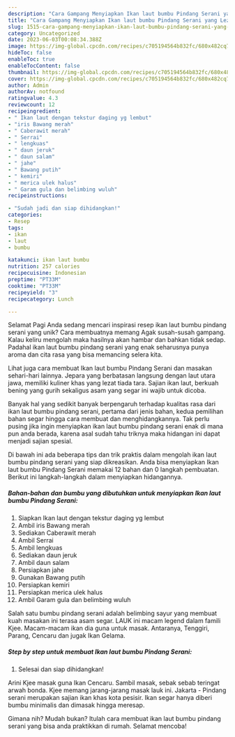 ```yaml
---
description: "Cara Gampang Menyiapkan Ikan laut bumbu Pindang Serani yang Lezat, Enak"
title: "Cara Gampang Menyiapkan Ikan laut bumbu Pindang Serani yang Lezat, Enak"
slug: 1515-cara-gampang-menyiapkan-ikan-laut-bumbu-pindang-serani-yang-lezat-enak
category: Uncategorized
date: 2023-06-03T00:08:34.388Z
image: https://img-global.cpcdn.com/recipes/c705194564b832fc/680x482cq70/ikan-laut-bumbu-pindang-serani-foto-resep-utama.jpg
hideToc: false
enableToc: true
enableTocContent: false
thumbnail: https://img-global.cpcdn.com/recipes/c705194564b832fc/680x482cq70/ikan-laut-bumbu-pindang-serani-foto-resep-utama.jpg
cover: https://img-global.cpcdn.com/recipes/c705194564b832fc/680x482cq70/ikan-laut-bumbu-pindang-serani-foto-resep-utama.jpg
author: Admin
authorAv: notfound
ratingvalue: 4.3
reviewcount: 12
recipeingredient:
- " Ikan laut dengan tekstur daging yg lembut"
- "iris Bawang merah"
- " Caberawit merah"
- " Serrai"
- " lengkuas"
- " daun jeruk"
- " daun salam"
- " jahe"
- " Bawang putih"
- " kemiri"
- " merica ulek halus"
- " Garam gula dan belimbing wuluh"
recipeinstructions:

- "Sudah jadi dan siap dihidangkan!"
categories:
- Resep
tags:
- ikan
- laut
- bumbu

katakunci: ikan laut bumbu 
nutrition: 257 calories
recipecuisine: Indonesian
preptime: "PT33M"
cooktime: "PT33M"
recipeyield: "3"
recipecategory: Lunch

---
```



Selamat Pagi Anda sedang mencari inspirasi resep ikan laut bumbu pindang serani yang unik? Cara membuatnya memang Agak susah-susah gampang. Kalau keliru mengolah maka hasilnya akan hambar dan bahkan tidak sedap. Padahal ikan laut bumbu pindang serani yang enak seharusnya punya aroma dan cita rasa yang bisa memancing selera kita.


Lihat juga cara membuat Ikan laut bumbu Pindang Serani dan masakan sehari-hari lainnya. Jepara yang berbatasan langsung dengan laut utara jawa, memiliki kuliner khas yang lezat tiada tara. Sajian ikan laut, berkuah bening yang gurih sekaligus asam yang segar ini wajib untuk dicoba.

Banyak hal yang sedikit banyak berpengaruh terhadap kualitas rasa dari ikan laut bumbu pindang serani, pertama dari jenis bahan, kedua pemilihan bahan segar hingga cara membuat dan menghidangkannya. Tak perlu pusing jika ingin menyiapkan ikan laut bumbu pindang serani enak di mana pun anda berada, karena asal sudah tahu triknya maka hidangan ini dapat menjadi sajian spesial.


Di bawah ini ada beberapa tips dan trik praktis dalam mengolah ikan laut bumbu pindang serani yang siap dikreasikan. Anda bisa menyiapkan Ikan laut bumbu Pindang Serani memakai 12 bahan dan 0 langkah pembuatan. Berikut ini langkah-langkah dalam menyiapkan hidangannya.

<!--inarticleads1-->

##### Bahan-bahan dan bumbu yang dibutuhkan untuk menyiapkan Ikan laut bumbu Pindang Serani:

1. Siapkan  Ikan laut dengan tekstur daging yg lembut
1. Ambil iris Bawang merah
1. Sediakan  Caberawit merah
1. Ambil  Serrai
1. Ambil  lengkuas
1. Sediakan  daun jeruk
1. Ambil  daun salam
1. Persiapkan  jahe
1. Gunakan  Bawang putih
1. Persiapkan  kemiri
1. Persiapkan  merica ulek halus
1. Ambil  Garam gula dan belimbing wuluh


Salah satu bumbu pindang serani adalah belimbing sayur yang membuat kuah masakan ini terasa asam segar. LAUK ini macam legend dalam famili Kjee. Macam-macam ikan dia guna untuk masak. Antaranya, Tenggiri, Parang, Cencaru dan jugak Ikan Gelama. 

<!--inarticleads2-->

##### Step by step untuk membuat Ikan laut bumbu Pindang Serani:


1. Selesai dan siap dihidangkan!

Arini Kjee masak guna Ikan Cencaru. Sambil masak, sebak sebab teringat arwah bonda. Kjee memang jarang-jarang masak lauk ini. Jakarta - Pindang serani merupakan sajian ikan khas kota pesisir. Ikan segar hanya diberi bumbu minimalis dan dimasak hingga meresap. 

Gimana nih? Mudah bukan? Itulah cara membuat ikan laut bumbu pindang serani yang bisa anda praktikkan di rumah. Selamat mencoba!
